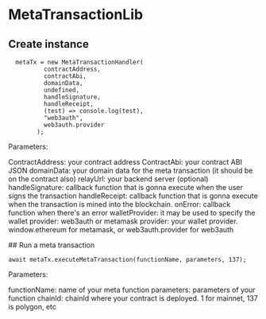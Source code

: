 # MetaTransactionLib

## Create instance

```
  metaTx = new MetaTransactionHandler(
          contractAddress,
          contractAbi,
          domainData,
          undefined,
          handleSignature,
          handleReceipt,
          (test) => console.log(test),
          "web3auth",
          web3auth.provider
        );
```

Parameters:

ContractAddress: your contract address
ContractAbi: your contract ABI JSON
domainData: your domain data for the meta transaction (it should be on the contract also)
relayUrl: your backend server (optional)
handleSignature: callback function that is gonna execute when the user signs the transaction
handleReceipt: callback function that is gonna execute when the transaction is mined into the blockchain.
onError: callback function when there's an error
walletProvider: it may be used to specify the wallet provider: web3auth or metamask
provider: your wallet provider. window.ethereum for metamask, or web3auth.provider for web3auth

## Run a meta transaction

```
await metaTx.executeMetaTransaction(functionName, parameters, 137);
```

Parameters:

functionName: name of your meta function
parameters: parameters of your function
chainId: chainId where your contract is deployed. 1 for mainnet, 137 is polygon, etc
